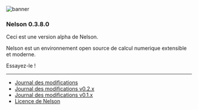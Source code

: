 ![banner](banner_homepage.png)

### Nelson 0.3.8.0

Ceci est une version alpha de Nelson. 

Nelson est un environnement open source de calcul numerique extensible et moderne.

Essayez-le !


* * *

*   [Journal des modifications](CHANGELOG.md)
*   [Journal des modifications v0.2.x](CHANGELOG-0.2.x.md)
*   [Journal des modifications v0.1.x](CHANGELOG-0.1.x.md)
*   [Licence de Nelson](license.md)
